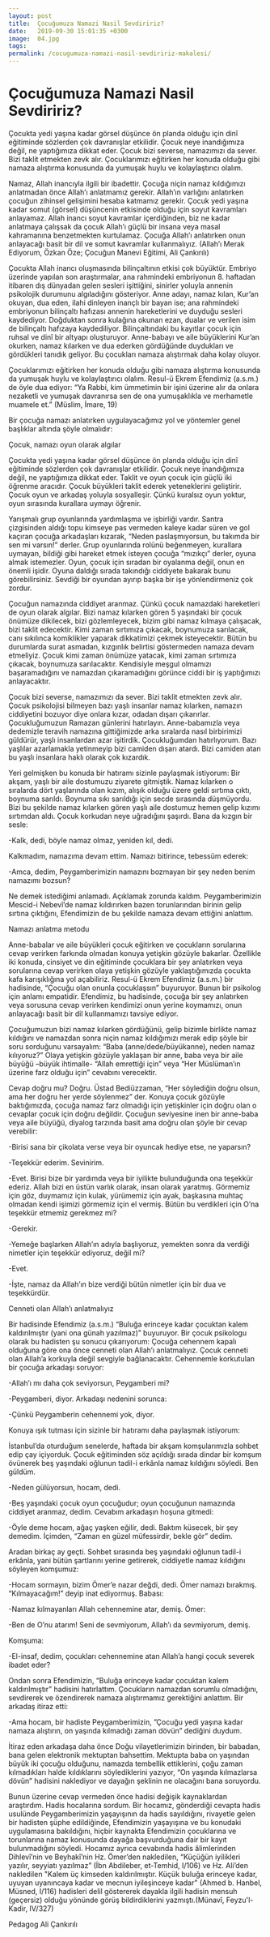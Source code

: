 ```yaml
---
layout: post
title:  Çocuğumuza Namazi Nasil Sevdiririz?
date:   2019-09-30 15:01:35 +0300
image:  04.jpg
tags:   
permalink: /cocugumuza-namazi-nasil-sevdiririz-makalesi/
---
```


# Çocuğumuza Namazi Nasil Sevdiririz?

Çocukta yedi yaşına kadar görsel düşünce ön planda olduğu için dinî eğitiminde sözlerden çok davranışlar etkilidir. Çocuk neye inandığımıza değil, ne yaptığımıza dikkat eder. Çocuk bizi severse, namazımızı da sever. Bizi taklit etmekten zevk alır. Çocuklarımızı eğitirken her konuda olduğu gibi namaza alıştırma konusunda da yumuşak huylu ve kolaylaştırıcı olalım.

Namaz, Allah inancıyla ilgili bir ibadettir. Çocuğa niçin namaz kıldığımızı anlatmadan önce Allah’ı anlatmamız gerekir. Allah’ın varlığını anlatırken çocuğun zihinsel gelişimini hesaba katmamız gerekir. Çocuk yedi yaşına kadar somut (görsel) düşüncenin etkisinde olduğu için soyut kavramları anlayamaz. Allah inancı soyut kavramlar içerdiğinden, biz ne kadar anlatmaya çalışsak da çocuk Allah’ı güçlü bir insana veya masal kahramanına benzetmekten kurtulamaz. Çocuğa Allah’ı anlatırken onun anlayacağı basit bir dil ve somut kavramlar kullanmalıyız. (Allah’ı Merak Ediyorum, Özkan Öze; Çocuğun Manevi Eğitimi, Ali Çankırılı)

Çocukta Allah inancı oluşmasında bilinçaltının etkisi çok büyüktür. Embriyo üzerinde yapılan son araştırmalar, ana rahmindeki embriyonun 8. haftadan itibaren dış dünyadan gelen sesleri işittiğini, sinirler yoluyla annenin psikolojik durumunu algıladığını gösteriyor. Anne adayı, namaz kılan, Kur’an okuyan, dua eden, ilahi dinleyen inançlı bir bayan ise; ana rahmindeki embriyonun bilinçaltı hafızası annenin hareketlerini ve duyduğu sesleri kaydediyor. Doğduktan sonra kulağına okunan ezan, dualar ve verilen isim de bilinçaltı hafızaya kaydediliyor. Bilinçaltındaki bu kayıtlar çocuk için ruhsal ve dinî bir altyapı oluşturuyor. Anne-babayı ve aile büyüklerini Kur’an okurken, namaz kılarken ve dua ederken gördüğünde duydukları ve gördükleri tanıdık geliyor. Bu çocukları namaza alıştırmak daha kolay oluyor.

Çocuklarımızı eğitirken her konuda olduğu gibi namaza alıştırma konusunda da yumuşak huylu ve kolaylaştırıcı olalım. Resul-ü Ekrem Efendimiz (a.s.m.) de öyle dua ediyor: “Ya Rabbi, kim ümmetimin bir işini üzerine alır da onlara nezaketli ve yumuşak davranırsa sen de ona yumuşaklıkla ve merhametle muamele et.” (Müslim, İmare, 19)

Bir çocuğa namazı anlatırken uygulayacağımız yol ve yöntemler genel başlıklar altında şöyle olmalıdır:

Çocuk, namazı oyun olarak algılar

Çocukta yedi yaşına kadar görsel düşünce ön planda olduğu için dinî eğitiminde sözlerden çok davranışlar etkilidir. Çocuk neye inandığımıza değil, ne yaptığımıza dikkat eder. Taklit ve oyun çocuk için güçlü iki öğrenme aracıdır. Çocuk büyükleri taklit ederek yeteneklerini geliştirir. Çocuk oyun ve arkadaş yoluyla sosyalleşir. Çünkü kuralsız oyun yoktur, oyun sırasında kurallara uymayı öğrenir.

Yarışmalı grup oyunlarında yardımlaşma ve işbirliği vardır. Santra çizgisinden aldığı topu kimseye pas vermeden kaleye kadar süren ve gol kaçıran çocuğa arkadaşları kızarak, “Neden paslaşmıyorsun, bu takımda bir sen mi varsın!” derler. Grup oyunlarında rolünü beğenmeyen, kurallara uymayan, bildiği gibi hareket etmek isteyen çocuğa “mızıkçı” derler, oyuna almak istemezler. Oyun, çocuk için sıradan bir oyalanma değil, onun en önemli işidir. Oyuna daldığı sırada takındığı ciddiyete bakarak bunu görebilirsiniz. Sevdiği bir oyundan ayırıp başka bir işe yönlendirmeniz çok zordur.

Çocuğun namazında ciddiyet aranmaz. Çünkü çocuk namazdaki hareketleri de oyun olarak algılar. Bizi namaz kılarken gören 5 yaşındaki bir çocuk önümüze dikilecek, bizi gözlemleyecek, bizim gibi namaz kılmaya çalışacak, bizi taklit edecektir. Kimi zaman sırtımıza çıkacak, boynumuza sarılacak, canı sıkılınca komiklikler yaparak dikkatimizi çekmek isteyecektir. Bütün bu durumlarda surat asmadan, kızgınlık belirtisi göstermeden namaza devam etmeliyiz. Çocuk kimi zaman önümüze yatacak, kimi zaman sırtımıza çıkacak, boynumuza sarılacaktır. Kendisiyle meşgul olmamızı başaramadığını ve namazdan çıkaramadığını görünce ciddi bir iş yaptığımızı anlayacaktır.

Çocuk bizi severse, namazımızı da sever. Bizi taklit etmekten zevk alır. Çocuk psikolojisi bilmeyen bazı yaşlı insanlar namaz kılarken, namazın ciddiyetini bozuyor diye onlara kızar, odadan dışarı çıkarırlar. Çocukluğumuzun Ramazan günlerini hatırlayın. Anne-babamızla veya dedemizle teravih namazına gittiğimizde arka sıralarda nasıl birbirimizi güldürür, yaşlı insanlardan azar işitirdik. Çocukluğumdan hatırlıyorum. Bazı yaşlılar azarlamakla yetinmeyip bizi camiden dışarı atardı. Bizi camiden atan bu yaşlı insanlara haklı olarak çok kızardık.

Yeri gelmişken bu konuda bir hatıramı sizinle paylaşmak istiyorum: Bir akşam, yaşlı bir aile dostumuzu ziyarete gitmiştik. Namaz kılarken o sıralarda dört yaşlarında olan kızım, alışık olduğu üzere geldi sırtıma çıktı, boynuma sarıldı. Boynuma sıkı sarıldığı için secde sırasında düşmüyordu. Bizi bu şekilde namaz kılarken gören yaşlı aile dostumuz hemen gelip kızımı sırtımdan aldı. Çocuk korkudan neye uğradığını şaşırdı. Bana da kızgın bir sesle:

-Kalk, dedi, böyle namaz olmaz, yeniden kıl, dedi.

Kalkmadım, namazıma devam ettim. Namazı bitirince, tebessüm ederek:

-Amca, dedim, Peygamberimizin namazını bozmayan bir şey neden benim namazımı bozsun?

Ne demek istediğimi anlamadı. Açıklamak zorunda kaldım. Peygamberimizin Mescid-i Nebevî’de namaz kıldırırken bazen torunlarından birinin gelip sırtına çıktığını, Efendimizin de bu şekilde namaza devam ettiğini anlattım.

Namazı anlatma metodu

Anne-babalar ve aile büyükleri çocuk eğitirken ve çocukların sorularına cevap verirken farkında olmadan konuya yetişkin gözüyle bakarlar. Özellikle iki konuda, cinsiyet ve din eğitiminde çocuklara bir şey anlatırken veya sorularına cevap verirken olaya yetişkin gözüyle yaklaştığımızda çocukta kafa karışıklığına yol açabiliriz. Resul-ü Ekrem Efendimiz (a.s.m.) bir hadisinde, “Çocuğu olan onunla çocuklaşsın” buyuruyor. Bunun bir psikolog için anlamı empatidir. Efendimiz, bu hadisinde, çocuğa bir şey anlatırken veya sorusuna cevap verirken kendimizi onun yerine koymamızı, onun anlayacağı basit bir dil kullanmamızı tavsiye ediyor.

Çocuğumuzun bizi namaz kılarken gördüğünü, gelip bizimle birlikte namaz kıldığını ve namazdan sonra niçin namaz kıldığımızı merak edip şöyle bir soru sorduğunu varsayalım: “Baba (anne/dede/büyükanne), neden namaz kılıyoruz?” Olaya yetişkin gözüyle yaklaşan bir anne, baba veya bir aile büyüğü –büyük ihtimalle- “Allah emrettiği için” veya “Her Müslüman’ın üzerine farz olduğu için” cevabını verecektir.

Cevap doğru mu? Doğru. Üstad Bediüzzaman, “Her söylediğin doğru olsun, ama her doğru her yerde söylenmez” der. Konuya çocuk gözüyle baktığımızda, çocuğa namaz farz olmadığı için yetişkinler için doğru olan o cevaplar çocuk için doğru değildir. Çocuğun seviyesine inen bir anne-baba veya aile büyüğü, diyalog tarzında basit ama doğru olan şöyle bir cevap verebilir:

-Birisi sana bir çikolata verse veya bir oyuncak hediye etse, ne yaparsın?

-Teşekkür ederim. Sevinirim.

-Evet. Birisi bize bir yardımda veya bir iyilikte bulunduğunda ona teşekkür ederiz. Allah bizi en üstün varlık olarak, insan olarak yaratmış. Görmemiz için göz, duymamız için kulak, yürümemiz için ayak, başkasına muhtaç olmadan kendi işimizi görmemiz için el vermiş. Bütün bu verdikleri için O’na teşekkür etmemiz gerekmez mi?

-Gerekir.

-Yemeğe başlarken Allah’ın adıyla başlıyoruz, yemekten sonra da verdiği nimetler için teşekkür ediyoruz, değil mi?

-Evet.

-İşte, namaz da Allah’ın bize verdiği bütün nimetler için bir dua ve teşekkürdür.

Cenneti olan Allah’ı anlatmalıyız

Bir hadisinde Efendimiz (a.s.m.) “Buluğa erinceye kadar çocuktan kalem kaldırılmıştır (yani ona günah yazılmaz)” buyuruyor. Bir çocuk psikologu olarak bu hadisten şu sonucu çıkarıyorum: Çocuğa cehennem kapalı olduğuna göre ona önce cenneti olan Allah’ı anlatmalıyız. Çocuk cenneti olan Allah’a korkuyla değil sevgiyle bağlanacaktır. Cehennemle korkutulan bir çocuğa arkadaşı soruyor:

-Allah’ı mı daha çok seviyorsun, Peygamberi mi?

-Peygamberi, diyor. Arkadaşı nedenini sorunca:

-Çünkü Peygamberin cehennemi yok, diyor.

Konuya ışık tutması için sizinle bir hatıramı daha paylaşmak istiyorum:

İstanbul’da oturduğum senelerde, haftada bir akşam komşularımızla sohbet edip çay içiyorduk. Çocuk eğitiminden söz açıldığı sırada dindar bir komşum övünerek beş yaşındaki oğlunun tadil-i erkânla namaz kıldığını söyledi. Ben güldüm.

-Neden gülüyorsun, hocam, dedi.

-Beş yaşındaki çocuk oyun çocuğudur; oyun çocuğunun namazında ciddiyet aranmaz, dedim. Cevabım arkadaşın hoşuna gitmedi:

-Öyle deme hocam, ağaç yaşken eğilir, dedi. Baktım küsecek, bir şey demedim. İçimden, “Zaman en güzel müfessirdir, bekle gör” dedim.

Aradan birkaç ay geçti. Sohbet sırasında beş yaşındaki oğlunun tadil-i erkânla, yani bütün şartlarını yerine getirerek, ciddiyetle namaz kıldığını söyleyen komşumuz:

-Hocam sormayın, bizim Ömer’e nazar değdi, dedi. Ömer namazı bırakmış. “Kılmayacağım!” deyip inat ediyormuş. Babası:

-Namaz kılmayanları Allah cehennemine atar, demiş. Ömer:

-Ben de O’nu atarım! Seni de sevmiyorum, Allah’ı da sevmiyorum, demiş.

Komşuma:

-El-insaf, dedim, çocukları cehennemine atan Allah’a hangi çocuk severek ibadet eder?

Ondan sonra Efendimizin, “Buluğa erinceye kadar çocuktan kalem kaldırılmıştır” hadisini hatırlattım. Çocukların namazdan sorumlu olmadığını, sevdirerek ve özendirerek namaza alıştırmamız gerektiğini anlattım. Bir arkadaş itiraz etti:

-Ama hocam, bir hadiste Peygamberimizin, ”Çocuğu yedi yaşına kadar namaza alıştırın, on yaşında kılmadığı zaman dövün” dediğini duydum.

İtiraz eden arkadaşa daha önce Doğu vilayetlerimizin birinden, bir babadan, bana gelen elektronik mektuptan bahsettim. Mektupta baba on yaşından büyük iki çocuğu olduğunu, namazda tembellik ettiklerini, çoğu zaman kılmadıkları halde kıldıklarını söylediklerini yazıyor, “On yaşında kılmazlarsa dövün” hadisini naklediyor ve dayağın şeklinin ne olacağını bana soruyordu.

Bunun üzerine cevap vermeden önce hadisi değişik kaynaklardan araştırdım. Hadis hocalarına sordum. Bir hocamız, gönderdiği cevapta hadis usulünde Peygamberimizin yaşayışının da hadis sayıldığını, rivayetle gelen bir hadisten şüphe edildiğinde, Efendimizin yaşayışına ve bu konudaki uygulamasına bakıldığını, hiçbir kaynakta Efendimizin çocuklarına ve torunlarına namaz konusunda dayağa başvurduğuna dair bir kayıt bulunmadığını söyledi. Hocamız ayrıca cevabında hadis âlimlerinden Dihlevî’nin ve Beyhakî’nin Hz. Ömer’den nakledilen, “Küçüğün iyilikleri yazılır, seyyiatı yazılmaz” (İbn Abdileber, et-Temhid, I/106) ve Hz. Ali’den nakledilen "Kalem üç kimseden kaldırılmıştır. Küçük buluğa erinceye kadar, uyuyan uyanıncaya kadar ve mecnun iyileşinceye kadar" (Ahmed b. Hanbel, Müsned, I/116) hadisleri delil göstererek dayakla ilgili hadisin mensuh (geçersiz) olduğu yönünde görüş bildirdiklerini yazmıştı.(Münavî, Feyzu'l-Kadir, IV/327)

Pedagog Ali Çankırılı